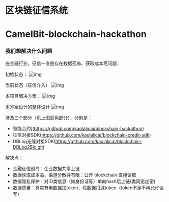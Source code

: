 # 区块链征信系统
# CamelBit-blockchain-hackathon

### 我们想解决什么问题
在金融行业，征信一直是存在数据孤岛、获取成本高问题.

初始状态：
![img](http://oqln5pzeb.bkt.clouddn.com/18-6-24/94197678.jpg)

当前状态（征信介入）
![img](http://oqln5pzeb.bkt.clouddn.com/18-6-24/68953183.jpg)

本项目解决方案：
![img](http://oqln5pzeb.bkt.clouddn.com/18-6-24/5032964.jpg)

本方案设计的整体设计 
![img](http://oqln5pzeb.bkt.clouddn.com/18-6-24/69224174.jpg)

涉及三个部分（见上图蓝色部分），分别是：

 - 智能合约](https://github.com/kaolalicai/blockchain-hackathon)
 - 征信对接SDK(https://github.com/kaolalicai/blockchain-credit-sdk)
 - DBLog无缝对接SDK(https://github.com/kaolalicai/blockchain-DBLog2Blc.git)

解决点：

 - 金融征信孤岛：企业数据共享上链
 - 数据获取成本高、渠道分散并有限：公开 blockchain 直接读取
 - 数据隐私保护：对ID类信息（如身份证等）单向hash后上链(类同态加密)
 - 数据质量：真实有用数据加token，假数据扣减token（token不足不再允许读写）


